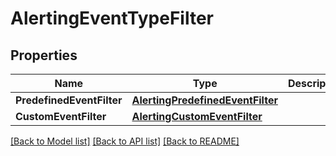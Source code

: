 # AlertingEventTypeFilter

## Properties

Name | Type | Description | Notes
------------ | ------------- | ------------- | -------------
**PredefinedEventFilter** | [**AlertingPredefinedEventFilter**](AlertingPredefinedEventFilter.md) |  | [optional] 
**CustomEventFilter** | [**AlertingCustomEventFilter**](AlertingCustomEventFilter.md) |  | [optional] 

[[Back to Model list]](../README.md#documentation-for-models) [[Back to API list]](../README.md#documentation-for-api-endpoints) [[Back to README]](../README.md)


